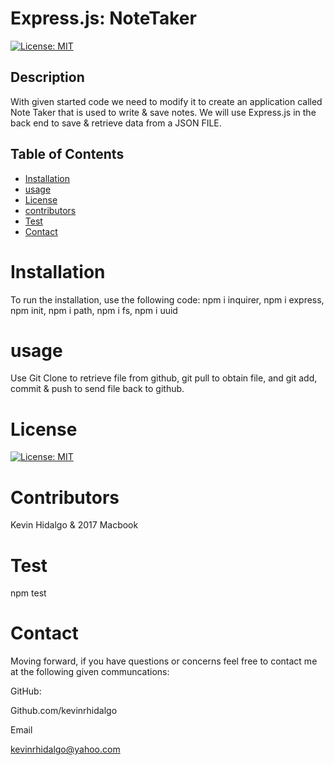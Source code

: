 # Express.js: NoteTaker
  [![License: MIT](https://img.shields.io/badge/License-MIT-yellow.svg)](https://opensource.org/licenses/MIT)
  ## Description 
With given started code we need to modify it to create an application called Note Taker that is used to write & save notes. We will use Express.js in the back end to save & retrieve data from a JSON FILE.
  ## Table of Contents 

  * [Installation](#installation)
  * [usage](#usage)
  * [License](#license)
  * [contributors](#contributors)
  * [Test](#test)
  * [Contact](#contact)
  # Installation
  To run the installation, use the following code:
  npm i inquirer, npm i express, npm init, npm i path, npm i fs, npm i uuid
  # usage
  Use Git Clone to retrieve file from github, git pull to obtain file, and git add, commit & push to send file back to github.
  # License
  [![License: MIT](https://img.shields.io/badge/License-MIT-yellow.svg)](https://opensource.org/licenses/MIT)
  
  # Contributors
  Kevin Hidalgo & 2017 Macbook
  # Test
  npm test
  # Contact
  Moving forward, if you have questions or concerns feel free to contact me at the following given communcations: 


  GitHub: 

  Github.com/kevinrhidalgo 

  Email 

  kevinrhidalgo@yahoo.com 


 
  

  
